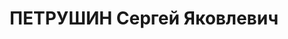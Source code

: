 ---
title: ПЕТРУШИН Сергей Яковлевич
description: "Род. в 1887, русский, обр.: 1924 окончил Военную Академию РККА. Комбриг,\
  \ помощник командующего Уральского ВО по МТО \n  Арестован 11.07.1937. Приговор:\
  \ ВК ВС СССР, 13.01.1938 – ВМН. Расстрелян 13.01.1938. \n  Реабилитирован 25.03.1938"
---